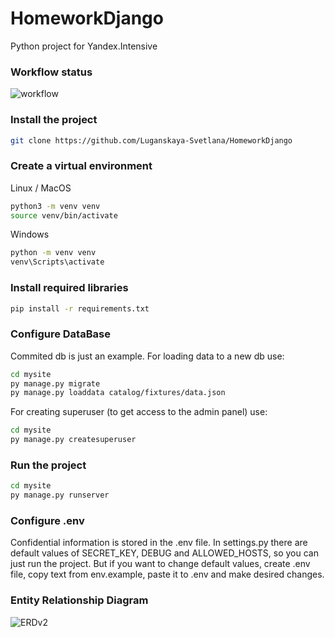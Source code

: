 # HomeworkDjango
Python project for Yandex.Intensive 


### Workflow status
![workflow](https://github.com/Luganskaya-Svetlana/HomeworkDjango/actions/workflows/python-package.yml/badge.svg)


### Install the project
```bash 
git clone https://github.com/Luganskaya-Svetlana/HomeworkDjango
```

### Create a virtual environment
Linux / MacOS

```bash
python3 -m venv venv
source venv/bin/activate
```

Windows

```bash
python -m venv venv
venv\Scripts\activate
```


### Install required libraries
```bash
pip install -r requirements.txt
```

### Configure DataBase
Commited db is just an example. 
For loading data to a new db use:
```bash
cd mysite
py manage.py migrate
py manage.py loaddata catalog/fixtures/data.json
```
For creating superuser (to get access to the admin panel) use:
```bash
cd mysite
py manage.py createsuperuser
```

### Run the project 
```bash
cd mysite
py manage.py runserver
```

### Configure .env
Confidential information is stored in the .env file.
In settings.py there are default values of SECRET_KEY, DEBUG and ALLOWED_HOSTS, so you can just run the project. But if you want to change default values, create .env file, copy text from env.example, paste it to .env and make desired changes.

### Entity Relationship Diagram
![ERDv2](https://user-images.githubusercontent.com/94749729/201458600-3b4a0d66-68c1-4fff-b68d-2ef086da9f84.png)

